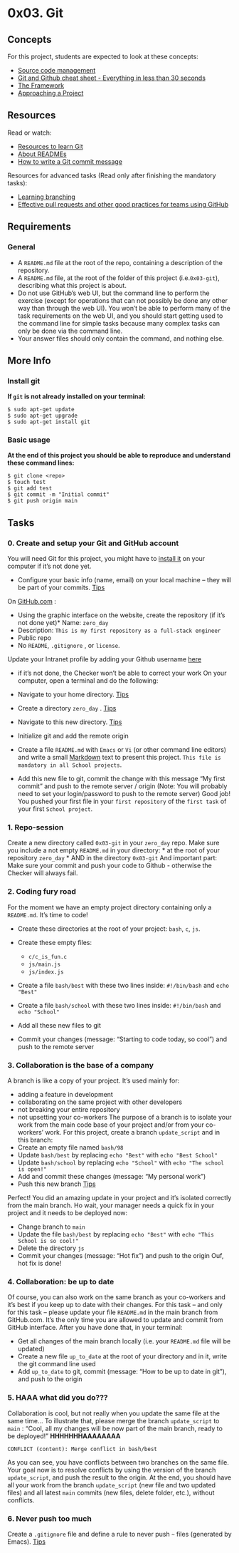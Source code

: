 # 0x03. Git

## Concepts
For this project, students are expected to look at these concepts:
- [Source code management](https://intranet.hbtn.io/concepts/22) 
- [Git and Github cheat sheet - Everything in less than 30 seconds](https://intranet.hbtn.io/concepts/57) 
- [The Framework](https://intranet.hbtn.io/concepts/75) 
- [Approaching a Project](https://intranet.hbtn.io/concepts/350) 

## Resources
Read or watch:
- [Resources to learn Git](https://intranet.hbtn.io/rltoken/rOOPwBFp4ezRunQ0G0YHYQ) 
- [About READMEs](https://intranet.hbtn.io/rltoken/4CwCa3MmQvJfXu5poTRVQw) 
- [How to write a Git commit message](https://intranet.hbtn.io/rltoken/zkdCE4WEr9H91WlOpfNlGA) 

Resources for advanced tasks  (Read only after finishing the mandatory tasks):
- [Learning branching](https://intranet.hbtn.io/rltoken/514Jj2WL9uL6wOyOYWejdA) 
- [Effective pull requests and other good practices for teams using GitHub](https://intranet.hbtn.io/rltoken/ZUE0eoAWDKadJd4QCQkzQg) 

## Requirements
### General
* A  `README.md`  file at the root of the repo, containing a description of the repository.
* A  `README.md`  file, at the root of the folder of this project (i.e.`0x03-git`), describing what this project is about.
* Do not use GitHub’s web UI, but the command line to perform the exercise (except for operations that can not possibly be done any other way than through the web UI). You won’t be able to perform many of the task requirements on the web UI, and you should start getting used to the command line for simple tasks because many complex tasks can only be done via the command line.
* Your answer files should only contain the command, and nothing else.

## More Info
### Install git

**If `git` is not already installed on your terminal:**

``` 
$ sudo apt-get update
$ sudo apt-get upgrade
$ sudo apt-get install git
```
### Basic usage

**At the end of this project you should be able to reproduce and understand these command lines:**

```
$ git clone <repo>
$ touch test
$ git add test
$ git commit -m "Initial commit"
$ git push origin main

```
## Tasks

### 0. Create and setup your Git and GitHub account

You will need Git for this project, you might have to  [install it](https://intranet.hbtn.io/rltoken/n2SJyaVuu1tuhVgHSKw5Sg) 
  on your computer if it’s not done yet.
* Configure your basic info (name, email) on your local machine – they will be part of your commits. [Tips](https://intranet.hbtn.io/rltoken/WCZwvMlDTWNwo7D2h5RXiw) 

On  [GitHub.com](https://intranet.hbtn.io/rltoken/YNvmlBzyEYR4EcwFclIbwQ) 
 :
* Using the graphic interface on the website, create the repository (if it’s not done yet)* Name: `zero_day` 
* Description: `This is my first repository as a full-stack engineer` 
* Public repo
* No `README`, `.gitignore` , or `license`.

Update your Intranet profile by adding your Github username [here](https://intranet.hbtn.io/rltoken/18IAhpoWtIm4rxdhYLU3kg) 
  - if it’s not done,  the Checker won’t be able to correct your work
On your computer, open a terminal and do the following:
* Navigate to your home directory. [Tips](https://intranet.hbtn.io/rltoken/nSl91LBC_er1QmayRs60Rg) 

* Create a directory `zero_day` . [Tips](https://intranet.hbtn.io/rltoken/qE0DHC3e86f7eZF6mlqFyQ) 

* Navigate to this new directory. [Tips](https://intranet.hbtn.io/rltoken/hgr3egDWXiBW_PIDqBAWDA) 

* Initialize git and add the remote origin
* Create a file `README.md` with `Emacs` or `Vi` (or other command line editors) and write a small [Markdown](https://intranet.hbtn.io/rltoken/Na_yqM9Y5nNNXtvjVAxZKA) 
 text to present this project. `This file is mandatory in all School projects`.
* Add this new file to git, commit the change with this message “My first commit” and push to the remote server / origin (Note: You will probably need to set your login/password to push to the remote server)
Good job! 
You pushed your first file in your `first repository` of the `first task` of your first `School project`.

### 1. Repo-session

Create a new directory called `0x03-git` in your `zero_day` repo. 
Make sure you include a not empty `README.md` in your directory:
	* at the root of your repository `zero_day` 
	* AND in the directory `0x03-git` 
And important part: Make sure your commit and push your code to Github - otherwise the Checker will always fail.
 
### 2. Coding fury road

For the moment we have an empty project directory containing only a `README.md`. It’s time to code!
* Create these directories at the root of your project: `bash`, `c`, `js`.
* Create these empty files:

	*  `c/c_is_fun.c` 
	*  `js/main.js` 
	*  `js/index.js` 

* Create a file `bash/best` with these two lines inside: `#!/bin/bash` and `echo "Best"` 
* Create a file `bash/school` with these two lines inside: `#!/bin/bash` and `echo "School"` 
* Add all these new files to git
* Commit your changes (message: “Starting to code today, so cool”) and push to the remote server

### 3. Collaboration is the base of a company

A branch is like a copy of your project. It’s used mainly for:
* adding a feature in development
* collaborating on the same project with other developers
* not breaking your entire repository
* not upsetting your co-workers
The purpose of a branch is to isolate your work from the main code base of your project and/or from your co-workers’ work.
For this project, create a branch `update_script` and in this branch:
* Create an empty file named `bash/98` 
* Update  `bash/best` by replacing `echo "Best"` with `echo "Best School"` 
* Update  `bash/school`  by replacing  `echo "School"` with  `echo "The school is open!"` 
* Add and commit these changes (message: “My personal work”)
* Push this new branch [Tips](https://intranet.hbtn.io/rltoken/w-vaOsoyqzITnQQ2NoSf6g) 

Perfect! You did an amazing update in your project and it’s isolated correctly from the  main  branch. 
Ho wait, your manager needs a quick fix in your project and it needs to be deployed now:
* Change branch to `main` 
* Update the file `bash/best` by replacing `echo "Best"` with `echo "This School is so cool!"` 
* Delete the directory `js` 
* Commit your changes (message: “Hot fix”) and push to the origin
Ouf, hot fix is done!
 
### 4. Collaboration: be up to date

Of course, you can also work on the same branch as your co-workers and it’s best if you keep up to date with their changes.
For this task – and only for this task – please update your file `README.md` in the main branch from GitHub.com. It’s the  only time you are allowed to update and commit from GitHub interface.
After you have done that, in your terminal:
* Get all changes of the main branch locally (i.e. your `README.md` file will be updated)
* Create a new file `up_to_date` at the root of your directory and in it, write the git command line used
* Add `up_to_date` to git, commit (message: “How to be up to date in git”), and push to the origin

### 5. HAAA what did you do???

Collaboration is cool, but not really when you update the same file at the same time…
To illustrate that, please merge the branch `update_script` to `main` : “Cool, all my changes will be now part of the main branch, ready to be deployed!”
**HHHHHHHAAAAAAAA**

```
CONFLICT (content): Merge conflict in bash/best
```

As you can see, you have conflicts between two branches on the same file.
Your goal now is to resolve conflicts by using the version of the branch `update_script`, and push the result to the origin.
At the end, you should have all your work from the branch `update_script` (new file and two updated files) and all latest `main` commits (new files, delete folder, etc.), without conflicts.

### 6. Never push too much

Create a `.gitignore` file and define a rule to never push `~` files (generated by Emacs). [Tips](https://intranet.hbtn.io/rltoken/0ANsyvhObT_TYAToY8-lbA)